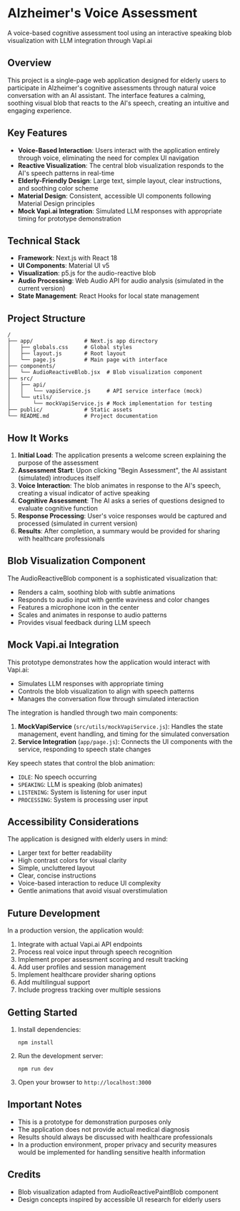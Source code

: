 # Alzheimer's Voice Assessment

A voice-based cognitive assessment tool using an interactive speaking blob visualization with LLM integration through Vapi.ai

## Overview

This project is a single-page web application designed for elderly users to participate in Alzheimer's cognitive assessments through natural voice conversation with an AI assistant. The interface features a calming, soothing visual blob that reacts to the AI's speech, creating an intuitive and engaging experience.

## Key Features

- **Voice-Based Interaction**: Users interact with the application entirely through voice, eliminating the need for complex UI navigation
- **Reactive Visualization**: The central blob visualization responds to the AI's speech patterns in real-time
- **Elderly-Friendly Design**: Large text, simple layout, clear instructions, and soothing color scheme
- **Material Design**: Consistent, accessible UI components following Material Design principles
- **Mock Vapi.ai Integration**: Simulated LLM responses with appropriate timing for prototype demonstration

## Technical Stack

- **Framework**: Next.js with React 18
- **UI Components**: Material UI v5
- **Visualization**: p5.js for the audio-reactive blob
- **Audio Processing**: Web Audio API for audio analysis (simulated in the current version)
- **State Management**: React Hooks for local state management

## Project Structure

```
/
├── app/                # Next.js app directory
│   ├── globals.css     # Global styles
│   ├── layout.js       # Root layout
│   └── page.js         # Main page with interface
├── components/
│   └── AudioReactiveBlob.jsx  # Blob visualization component
├── src/
│   ├── api/
│   │   └── vapiService.js     # API service interface (mock)
│   └── utils/
│       └── mockVapiService.js # Mock implementation for testing
├── public/             # Static assets
└── README.md           # Project documentation
```

## How It Works

1. **Initial Load**: The application presents a welcome screen explaining the purpose of the assessment
2. **Assessment Start**: Upon clicking "Begin Assessment", the AI assistant (simulated) introduces itself
3. **Voice Interaction**: The blob animates in response to the AI's speech, creating a visual indicator of active speaking
4. **Cognitive Assessment**: The AI asks a series of questions designed to evaluate cognitive function
5. **Response Processing**: User's voice responses would be captured and processed (simulated in current version)
6. **Results**: After completion, a summary would be provided for sharing with healthcare professionals

## Blob Visualization Component

The AudioReactiveBlob component is a sophisticated visualization that:

- Renders a calm, soothing blob with subtle animations
- Responds to audio input with gentle waviness and color changes
- Features a microphone icon in the center
- Scales and animates in response to audio patterns
- Provides visual feedback during LLM speech

## Mock Vapi.ai Integration

This prototype demonstrates how the application would interact with Vapi.ai:

- Simulates LLM responses with appropriate timing
- Controls the blob visualization to align with speech patterns
- Manages the conversation flow through simulated interaction

The integration is handled through two main components:

1. **MockVapiService** (`src/utils/mockVapiService.js`): Handles the state management, event handling, and timing for the simulated conversation
2. **Service Integration** (`app/page.js`): Connects the UI components with the service, responding to speech state changes

Key speech states that control the blob animation:

- `IDLE`: No speech occurring
- `SPEAKING`: LLM is speaking (blob animates)
- `LISTENING`: System is listening for user input
- `PROCESSING`: System is processing user input

## Accessibility Considerations

The application is designed with elderly users in mind:

- Larger text for better readability
- High contrast colors for visual clarity
- Simple, uncluttered layout
- Clear, concise instructions
- Voice-based interaction to reduce UI complexity
- Gentle animations that avoid visual overstimulation

## Future Development

In a production version, the application would:

1. Integrate with actual Vapi.ai API endpoints
2. Process real voice input through speech recognition
3. Implement proper assessment scoring and result tracking
4. Add user profiles and session management
5. Implement healthcare provider sharing options
6. Add multilingual support
7. Include progress tracking over multiple sessions

## Getting Started

1. Install dependencies:
   ```
   npm install
   ```

2. Run the development server:
   ```
   npm run dev
   ```

3. Open your browser to `http://localhost:3000`

## Important Notes

- This is a prototype for demonstration purposes only
- The application does not provide actual medical diagnosis
- Results should always be discussed with healthcare professionals
- In a production environment, proper privacy and security measures would be implemented for handling sensitive health information

## Credits

- Blob visualization adapted from AudioReactivePaintBlob component
- Design concepts inspired by accessible UI research for elderly users
